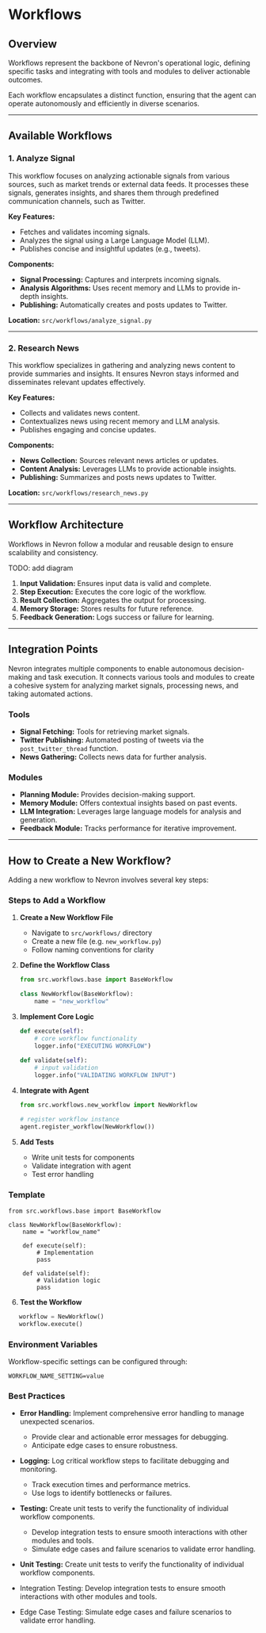# **Workflows**

## **Overview**

Workflows represent the backbone of Nevron's operational logic, defining specific tasks and integrating with tools and modules to deliver actionable outcomes. 

Each workflow encapsulates a distinct function, ensuring that the agent can operate autonomously and efficiently in diverse scenarios.

---

## **Available Workflows**

### 1. Analyze Signal

This workflow focuses on analyzing actionable signals from various sources, such as market trends or external data feeds. It processes these signals, generates insights, and shares them through predefined communication channels, such as Twitter.

**Key Features:**

- Fetches and validates incoming signals.
- Analyzes the signal using a Large Language Model (LLM).
- Publishes concise and insightful updates (e.g., tweets).

**Components:**

- **Signal Processing:** Captures and interprets incoming signals.
- **Analysis Algorithms:** Uses recent memory and LLMs to provide in-depth insights.
- **Publishing:** Automatically creates and posts updates to Twitter.

**Location:** `src/workflows/analyze_signal.py`

---

### 2. Research News

This workflow specializes in gathering and analyzing news content to provide summaries and insights. It ensures Nevron stays informed and disseminates relevant updates effectively.

**Key Features:**

- Collects and validates news content.
- Contextualizes news using recent memory and LLM analysis.
- Publishes engaging and concise updates.

**Components:**

- **News Collection:** Sources relevant news articles or updates.
- **Content Analysis:** Leverages LLMs to provide actionable insights.
- **Publishing:** Summarizes and posts news updates to Twitter.

**Location:** `src/workflows/research_news.py`

---

## **Workflow Architecture**

Workflows in Nevron follow a modular and reusable design to ensure scalability and consistency.

TODO: add diagram

1. **Input Validation:** Ensures input data is valid and complete.
2. **Step Execution:** Executes the core logic of the workflow.
3. **Result Collection:** Aggregates the output for processing.
4. **Memory Storage:** Stores results for future reference.
5. **Feedback Generation:** Logs success or failure for learning.

---

## **Integration Points**

Nevron integrates multiple components to enable autonomous decision-making and task execution. It connects various tools and modules to create a cohesive system for analyzing market signals, processing news, and taking automated actions.

### **Tools**
- **Signal Fetching:** Tools for retrieving market signals.
- **Twitter Publishing:** Automated posting of tweets via the `post_twitter_thread` function.
- **News Gathering:** Collects news data for further analysis.

### **Modules**
- **Planning Module:** Provides decision-making support.
- **Memory Module:** Offers contextual insights based on past events.
- **LLM Integration:** Leverages large language models for analysis and generation.
- **Feedback Module:** Tracks performance for iterative improvement.

---

## **How to Create a New Workflow?**

Adding a new workflow to Nevron involves several key steps:

### **Steps to Add a Workflow**

1. **Create a New Workflow File**
   - Navigate to `src/workflows/` directory
   - Create a new file (e.g. `new_workflow.py`)
   - Follow naming conventions for clarity

2. **Define the Workflow Class**
   ```python
   from src.workflows.base import BaseWorkflow

   class NewWorkflow(BaseWorkflow):
       name = "new_workflow"
   ```

3. **Implement Core Logic**
   ```python
   def execute(self):
       # core workflow functionality
       logger.info("EXECUTING WORKFLOW")
       
   def validate(self):
       # input validation
       logger.info("VALIDATING WORKFLOW INPUT") 
   ```

4. **Integrate with Agent**
   ```python
   from src.workflows.new_workflow import NewWorkflow
   
   # register workflow instance
   agent.register_workflow(NewWorkflow())
   ```

5. **Add Tests**
   - Write unit tests for components
   - Validate integration with agent
   - Test error handling

### Template

```
from src.workflows.base import BaseWorkflow

class NewWorkflow(BaseWorkflow):
    name = "workflow_name"
    
    def execute(self):
        # Implementation
        pass
    
    def validate(self):
        # Validation logic
        pass
```

6. **Test the Workflow**

```python
   workflow = NewWorkflow()
   workflow.execute()
```

### Environment Variables
Workflow-specific settings can be configured through:

```
WORKFLOW_NAME_SETTING=value
```

### Best Practices

- **Error Handling:** Implement comprehensive error handling to manage unexpected scenarios.
   - Provide clear and actionable error messages for debugging.
   - Anticipate edge cases to ensure robustness.

- **Logging:** Log critical workflow steps to facilitate debugging and monitoring.
   - Track execution times and performance metrics.
   - Use logs to identify bottlenecks or failures.

- **Testing:** Create unit tests to verify the functionality of individual workflow components.
   - Develop integration tests to ensure smooth interactions with other modules and tools.
   - Simulate edge cases and failure scenarios to validate error handling.

- **Unit Testing:** Create unit tests to verify the functionality of individual workflow components.
- Integration Testing: Develop integration tests to ensure smooth interactions with other modules and tools.
- Edge Case Testing: Simulate edge cases and failure scenarios to validate error handling.